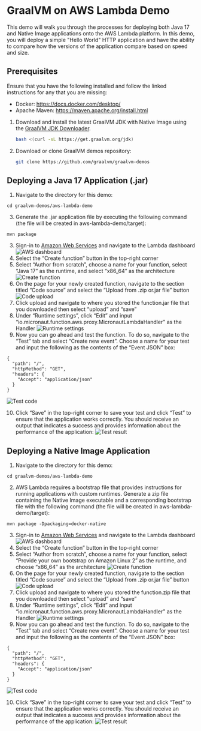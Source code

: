 GraalVM on AWS Lambda Demo
====================
This demo will walk you through the processes for deploying both Java 17 and Native Image applications onto the AWS Lambda platform. In this demo, you will deploy a simple "Hello World" HTTP application and have the ability to compare how the versions of the application compare based on speed and size.

Prerequisites
----------------------
Ensure that you have the following installed and follow the linked instructions for any that you are missing:
- Docker: https://docs.docker.com/desktop/
- Apache Maven: https://maven.apache.org/install.html

1. Download and install the latest GraalVM JDK with Native Image using the [GraalVM JDK Downloader](https://github.com/graalvm/graalvm-jdk-downloader).
    ```bash
    bash <(curl -sL https://get.graalvm.org/jdk) 
    ```
2. Download or clone GraalVM demos repository:
    ```bash
    git clone https://github.com/graalvm/graalvm-demos
    ```

Deploying a Java 17 Application (.jar)
----------------------
1. Navigate to the directory for this demo:
```
cd graalvm-demos/aws-lambda-demo
```
3. Generate the .jar application file by executing the following command (the file will be created in aws-lambda-demo/target):
```
mvn package
```
3. Sign-in to [Amazon Web Services](https://ca-central-1.console.aws.amazon.com/lambda/home?region=ca-central-1#/discover) and navigate to the Lambda dashboard
![AWS dashboard](https://github.com/egadbois/graalvm-demos/assets/134104678/b57492af-1205-4ff9-b498-c5e610688292)
4.	Select the “Create function” button in the top-right corner
5.	Select “Author from scratch”, choose a name for your function, select “Java 17” as the runtime, and select “x86_64” as the architecture
![Create function](https://github.com/egadbois/graalvm-demos/assets/134104678/fbf949cd-fc99-4a2b-a649-541912d44aca)
6.	On the page for your newly created function, navigate to the section titled “Code source” and select the “Upload from .zip or.jar file” button
![Code upload](https://github.com/egadbois/graalvm-demos/assets/134104678/13827b9c-c09e-45b2-ac49-2c39b56d33ff)
7.	Click upload and navigate to where you stored the function.jar file that you downloaded then select “upload” and “save”
8.	Under “Runtime settings”, click “Edit” and input “io.micronaut.function.aws.proxy.MicronautLambdaHandler” as the Handler
![Runtime settings](https://github.com/egadbois/graalvm-demos/assets/134104678/fdb57a3b-fe59-406a-9664-3e83f6595f19)
9.	Now you can go ahead and test the function. To do so, navigate to the “Test” tab and select “Create new event”. Choose a name for your test and input the following as the contents of the “Event JSON” box:
```
{
  "path": "/",
  "httpMethod": "GET",
  "headers": {
    "Accept": "application/json"
  }
}
```
![Test code](https://github.com/egadbois/graalvm-demos/assets/134104678/a23629d4-c91b-4a19-9e36-a156f5992101)

10.	Click “Save” in the top-right corner to save your test and click “Test” to ensure that the application works correctly. You should receive an output that indicates a success and provides information about the performance of the application:
![Test result](https://github.com/egadbois/graalvm-demos/assets/134104678/4c73886a-a955-4631-be83-60308223ec75)


Deploying a Native Image Application
----------------------------------
1. Navigate to the directory for this demo:
```
cd graalvm-demos/aws-lambda-demo
```
2. AWS Lambda requires a bootstrap file that provides instructions for running applications with custom runtimes. Generate a zip file containing the Native Image executable and a corresponding bootstrap file with the following command (the file will be created in aws-lambda-demo/target):
```
mvn package -Dpackaging=docker-native
```
3. Sign-in to [Amazon Web Services](https://ca-central-1.console.aws.amazon.com/lambda/home?region=ca-central-1#/discover) and navigate to the Lambda dashboard
![AWS dashboard](https://github.com/egadbois/graalvm-demos/assets/134104678/b57492af-1205-4ff9-b498-c5e610688292)
4.	Select the “Create function” button in the top-right corner
5.	Select “Author from scratch”, choose a name for your function, select “Provide your own bootstrap on Amazon Linux 2” as the runtime, and choose “x86_64” as the architecture
![Create function](https://github.com/egadbois/graalvm-demos/assets/134104678/ad5c9018-423c-4f29-b299-06fa9b3ad0f6)
6.	On the page for your newly created function, navigate to the section titled “Code source” and select the “Upload from .zip or.jar file” button
![Code upload](https://github.com/egadbois/graalvm-demos/assets/134104678/1f50b29d-ba91-45a8-beeb-7960c4712ebd)
7.	Click upload and navigate to where you stored the function.zip file that you downloaded then select “upload” and “save”
8.	Under “Runtime settings”, click “Edit” and input “io.micronaut.function.aws.proxy.MicronautLambdaHandler” as the Handler
![Runtime settings](https://github.com/egadbois/graalvm-demos/assets/134104678/5487b1b3-0086-4b34-aea9-a4eecfa313a9)
9.	Now you can go ahead and test the function. To do so, navigate to the “Test” tab and select “Create new event”. Choose a name for your test and input the following as the contents of the “Event JSON” box:
```
{
  "path": "/",
  "httpMethod": "GET",
  "headers": {
    "Accept": "application/json"
  }
}
```
![Test code](https://github.com/egadbois/graalvm-demos/assets/134104678/a23629d4-c91b-4a19-9e36-a156f5992101)

10.	Click “Save” in the top-right corner to save your test and click “Test” to ensure that the application works correctly. You should receive an output that indicates a success and provides information about the performance of the application:
![Test result](https://github.com/egadbois/graalvm-demos/assets/134104678/cc11c441-4fc0-4873-bba4-a5a96f78f8cd)
